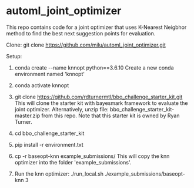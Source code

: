 # automl_joint_optimizer

This repo contains code for a joint optimizer that uses K-Nearest Neigbhor method to find the best next suggestion points for evaluation.

Clone: git clone https://github.com/milu/automl_joint_optimizer.git

Setup:

1. conda create --name knnopt python==3.6.10
Create a new conda environment named 'knnopt'

2. conda activate knnopt

3. git clone https://github.com/rdturnermtl/bbo_challenge_starter_kit.git 
This will clone the starter kit with bayesmark framework to evaluate the joint optimizer.
Alternatively, unzip file: bbo_challenge_starter_kit-master.zip from this repo. Note that this starter kit is owned by Ryan Turner. 

4. cd bbo_challenge_starter_kit
5. pip install -r environment.txt
6. cp -r baseopt-knn example_submissions/
This will copy the knn optimizer into the folder 'example_submissions'.

8. Run the knn optimizer: ./run_local.sh ./example_submissions/baseopt-knn 3


